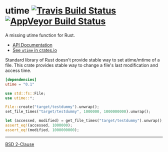 utime [![Travis Build Status]][travis] [![AppVeyor Build Status]][appveyor]
========
A missing utime function for Rust.

- [API Documentation](https://simnalamburt.github.io/utime/)
- [See `utime` in crates.io](https://crates.io/crates/utime)

Standard library of Rust doesn't provide stable way to set atime/mtime of a
file. This crate provides stable way to change a file's last modification and
access time.

```toml
[dependencies]
utime = "0.1"
```
```rust
use std::fs::File;
use utime::*;

File::create("target/testdummy").unwrap();
set_file_times("target/testdummy", 1000000, 1000000000).unwrap();

let (accessed, modified) = get_file_times("target/testdummy").unwrap();
assert_eq!(accessed, 1000000);
assert_eq!(modified, 1000000000);
```

--------

[BSD 2-Clause](LICENSE.md)

[Travis Build Status]: https://travis-ci.org/simnalamburt/utime.svg?style=flat
[travis]: https://travis-ci.org/simnalamburt/utime
[AppVeyor Build Status]: https://ci.appveyor.com/api/projects/status/wl66f4br7efxw23a/branch/master?svg=true
[appveyor]: https://ci.appveyor.com/project/simnalamburt/utime/branch/master
